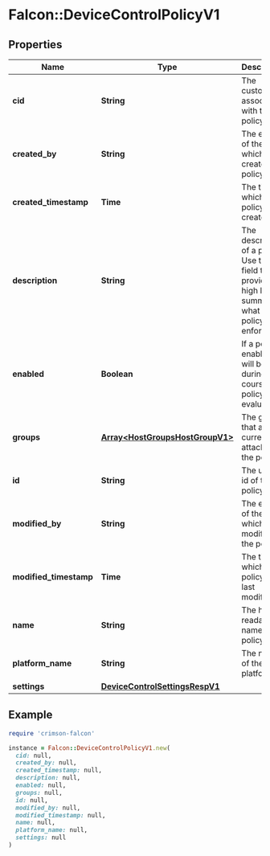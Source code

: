 # Falcon::DeviceControlPolicyV1

## Properties

| Name | Type | Description | Notes |
| ---- | ---- | ----------- | ----- |
| **cid** | **String** | The customer id associated with the policy |  |
| **created_by** | **String** | The email of the user which created the policy |  |
| **created_timestamp** | **Time** | The time at which the policy was created |  |
| **description** | **String** | The description of a policy. Use this field to provide a high level summary of what this policy enforces |  |
| **enabled** | **Boolean** | If a policy is enabled it will be used during the course of policy evaluation |  |
| **groups** | [**Array&lt;HostGroupsHostGroupV1&gt;**](HostGroupsHostGroupV1.md) | The groups that are currently attached to the policy |  |
| **id** | **String** | The unique id of the policy |  |
| **modified_by** | **String** | The email of the user which last modified the policy |  |
| **modified_timestamp** | **Time** | The time at which the policy was last modified |  |
| **name** | **String** | The human readable name of the policy |  |
| **platform_name** | **String** | The name of the platform |  |
| **settings** | [**DeviceControlSettingsRespV1**](DeviceControlSettingsRespV1.md) |  |  |

## Example

```ruby
require 'crimson-falcon'

instance = Falcon::DeviceControlPolicyV1.new(
  cid: null,
  created_by: null,
  created_timestamp: null,
  description: null,
  enabled: null,
  groups: null,
  id: null,
  modified_by: null,
  modified_timestamp: null,
  name: null,
  platform_name: null,
  settings: null
)
```

